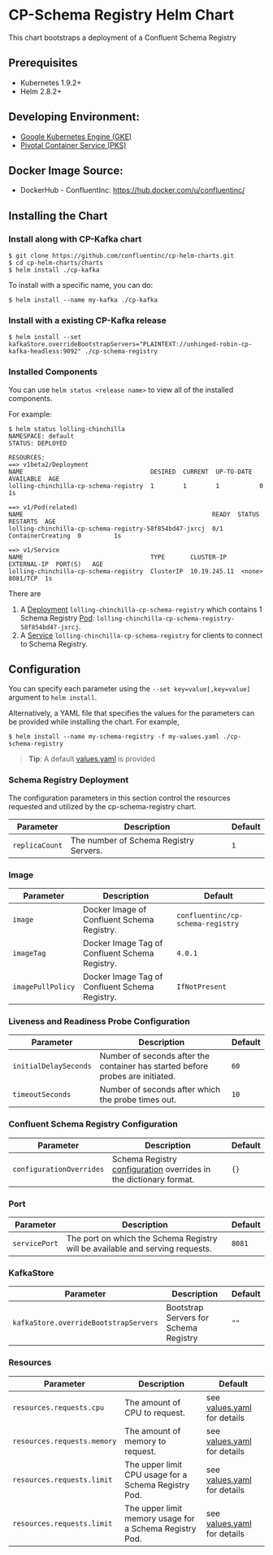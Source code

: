 # CP-Schema Registry Helm Chart
This chart bootstraps a deployment of a Confluent Schema Registry

## Prerequisites
* Kubernetes 1.9.2+
* Helm 2.8.2+

## Developing Environment: 
* [Google Kubernetes Engine (GKE)](https://cloud.google.com/kubernetes-engine/)
* [Pivotal Container Service (PKS)](https://pivotal.io/platform/pivotal-container-service)

## Docker Image Source: 
* DockerHub - ConfluentInc: https://hub.docker.com/u/confluentinc/

## Installing the Chart
### Install along with CP-Kafka chart
```console
$ git clone https://github.com/confluentinc/cp-helm-charts.git
$ cd cp-helm-charts/charts
$ helm install ./cp-kafka
```

To install with a specific name, you can do:
```console
$ helm install --name my-kafka ./cp-kafka
```

### Install with a existing CP-Kafka release
```console
$ helm install --set kafkaStore.overrideBootstrapServers="PLAINTEXT://unhinged-robin-cp-kafka-headless:9092" ./cp-schema-registry
```

### Installed Components
You can use `helm status <release name>` to view all of the installed components.

For example:
```console{%raw}
$ helm status lolling-chinchilla
NAMESPACE: default
STATUS: DEPLOYED

RESOURCES:
==> v1beta2/Deployment
NAME                                   DESIRED  CURRENT  UP-TO-DATE  AVAILABLE  AGE
lolling-chinchilla-cp-schema-registry  1        1        1           0          1s

==> v1/Pod(related)
NAME                                                    READY  STATUS             RESTARTS  AGE
lolling-chinchilla-cp-schema-registry-58f854bd47-jxrcj  0/1    ContainerCreating  0         1s

==> v1/Service
NAME                                   TYPE       CLUSTER-IP    EXTERNAL-IP  PORT(S)   AGE
lolling-chinchilla-cp-schema-registry  ClusterIP  10.19.245.11  <none>       8081/TCP  1s
```
There are 
1. A [Deployment](https://kubernetes.io/docs/concepts/workloads/controllers/deployment/) `lolling-chinchilla-cp-schema-registry` which contains 1 Schema Registry [Pod](https://kubernetes.io/docs/concepts/workloads/pods/pod-overview/): `lolling-chinchilla-cp-schema-registry-58f854bd47-jxrcj`.
1. A [Service](https://kubernetes.io/docs/concepts/services-networking/service/) `lolling-chinchilla-cp-schema-registry` for clients to connect to Schema Registry.

## Configuration
You can specify each parameter using the `--set key=value[,key=value]` argument to `helm install`.

Alternatively, a YAML file that specifies the values for the parameters can be provided while installing the chart. For example,

```console
$ helm install --name my-schema-registry -f my-values.yaml ./cp-schema-registry
```

> **Tip**: A default [values.yaml](values.yaml) is provided

### Schema Registry Deployment
The configuration parameters in this section control the resources requested and utilized by the cp-schema-registry chart.

| Parameter | Description | Default |
| --------- | ----------- | ------- |
| `replicaCount` | The number of Schema Registry Servers. | `1` |

### Image
| Parameter | Description | Default |
| --------- | ----------- | ------- |
| `image` | Docker Image of Confluent Schema Registry. | `confluentinc/cp-schema-registry` |
| `imageTag` | Docker Image Tag of Confluent Schema Registry. | `4.0.1` |
| `imagePullPolicy` | Docker Image Tag of Confluent Schema Registry. | `IfNotPresent` |

### Liveness and Readiness Probe Configuration
| Parameter | Description | Default |
| --------- | ----------- | ------- |
| `initialDelaySeconds` | Number of seconds after the container has started before probes are initiated. | `60` |
| `timeoutSeconds` | Number of seconds after which the probe times out. | `10` |

### Confluent Schema Registry Configuration
| Parameter | Description | Default |
| --------- | ----------- | ------- |
| `configurationOverrides` | Schema Registry [configuration](https://docs.confluent.io/current/schema-registry/docs/config.html) overrides in the dictionary format. | `{}` |

### Port
| Parameter | Description | Default |
| --------- | ----------- | ------- |
| `servicePort` | The port on which the Schema Registry will be available and serving requests. | `8081` |

### KafkaStore
| Parameter | Description | Default |
| --------- | ----------- | ------- |
| `kafkaStore.overrideBootstrapServers` | Bootstrap Servers for Schema Registry | `""` |

### Resources
| Parameter | Description | Default |
| --------- | ----------- | ------- |
| `resources.requests.cpu` | The amount of CPU to request. | see [values.yaml](values.yaml) for details |
| `resources.requests.memory` | The amount of memory to request. | see [values.yaml](values.yaml) for details |
| `resources.requests.limit` | The upper limit CPU usage for a Schema Registry Pod. | see [values.yaml](values.yaml) for details |
| `resources.requests.limit` | The upper limit memory usage for a Schema Registry Pod. | see [values.yaml](values.yaml) for details |